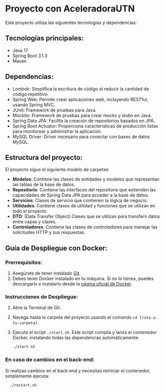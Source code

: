 # Proyecto con AceleradoraUTN 

Este proyecto utiliza las siguientes tecnologías y dependencias:

## Tecnologías principales:
- Java 17
- Spring Boot 3.1.3
- Maven

## Dependencias:
- Lombok: Simplifica la escritura de código al reducir la cantidad de código repetitivo.
- Spring Web: Permite crear aplicaciones web, incluyendo RESTful, usando Spring MVC.
- JUnit: Framework de pruebas para Java.
- Mockito: Framework de pruebas para crear mocks y stubs en Java.
- Spring Data JPA: Facilita la creación de repositorios basados en JPA.
- Spring Boot Actuator: Proporciona características de producción listas para monitorear y administrar la aplicación.
- MySQL Driver: Driver necesario para conectar con bases de datos MySQL.

## Estructura del proyecto:
El proyecto sigue el siguiente modelo de carpetas:

- **Modelos**: Contiene las clases de entidades y modelos que representan las tablas de la base de datos.
- **Repositorio**: Contiene las interfaces del repositorio que extienden las capacidades de Spring Data JPA para acceder a la base de datos.
- **Servicios**: Clases de servicio que contienen la lógica de negocio.
- **Utilidades**: Contiene clases de utilidad y funciones que se utilizan en todo el proyecto.
- **DTO**: (Data Transfer Object) Clases que se utilizan para transferir datos entre capas y clases.
- **Controladores**: Contiene las clases de controladores para manejar las solicitudes HTTP y sus respuestas.

## Guía de Despliegue con Docker:

### Prerrequisitos:
1. Asegúrate de tener instalado [Git](https://git-scm.com/book/es/v2/Inicio---Sobre-el-Control-de-Versiones-Instalaci%C3%B3n-de-Git).
2. Debes tener Docker instalado en tu máquina. Si no lo tienes, puedes descargarlo e instalarlo desde la [página oficial de Docker](https://www.docker.com/).

### Instrucciones de Despliegue:
1. Abre la Terminal de Git.
2. Navega hasta la carpeta del proyecto usando el comando `cd [ruta-a-tu-carpeta]`.
3. Ejecuta el script `./start.sh`. Este script compila y lanza el contenedor Docker, instalando todas las dependencias automáticamente.
   
   ```bash
   ./start.sh

### En caso de cambios en el back-end:
Si realizas cambios en el back-end y necesitas reiniciar el contenedor, simplemente ejecuta:
 ```bash
   ./restart.sh